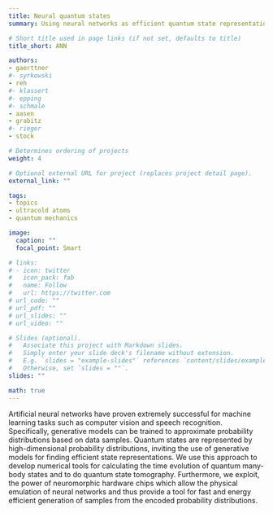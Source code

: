 ```yaml
---
title: Neural quantum states
summary: Using neural networks as efficient quantum state representations

# Short title used in page links (if not set, defaults to title)
title_short: ANN

authors:
- gaerttner
#- syrkowski
- reh
#- klassert
#- epping
#- schmale
- aasen
- grabitz
#- rieger
- stock

# Determines ordering of projects
weight: 4

# Optional external URL for project (replaces project detail page).
external_link: ""

tags:
- topics
- ultracold atoms
- quantum mechanics

image:
  caption: ""
  focal_point: Smart

# links:
# - icon: twitter
#   icon_pack: fab
#   name: Follow
#   url: https://twitter.com
# url_code: ""
# url_pdf: ""
# url_slides: ""
# url_video: ""

# Slides (optional).
#   Associate this project with Markdown slides.
#   Simply enter your slide deck's filename without extension.
#   E.g. `slides = "example-slides"` references `content/slides/example-slides.md`.
#   Otherwise, set `slides = ""`.
slides: ""

math: true
---
```


Artificial neural networks have proven extremely successful for machine learning tasks such as computer vision and speech recognition. Specifically, generative models can be trained to approximate probability distributions based on data samples. Quantum states are represented by high-dimensional probability distributions, inviting the use of generative models for finding efficient state representations. We use this approach to develop numerical tools for calculating the time evolution of quantum many-body states and to do quantum state tomography. Furthermore, we exploit, the power of neuromorphic hardware chips which allow the physical emulation of neural networks and thus provide a tool for fast and energy efficient generation of samples from the encoded probability distributions.

